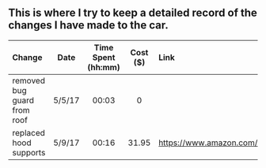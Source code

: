 ## This is where I try to keep a detailed record of the changes I have made to the car.

| Change | Date | Time Spent (hh:mm) | Cost ($) | Link |
|:---|:---:|:---:|:---:|:---|
| removed bug guard from roof | 5/5/17 | 00:03 | 0 |  |
| replaced hood supports | 5/9/17 | 00:16 | 31.95 | https://www.amazon.com/dp/B001QDHJW2/ref=cm_sw_r_oth_apip_WMurbimxDSwXb |

